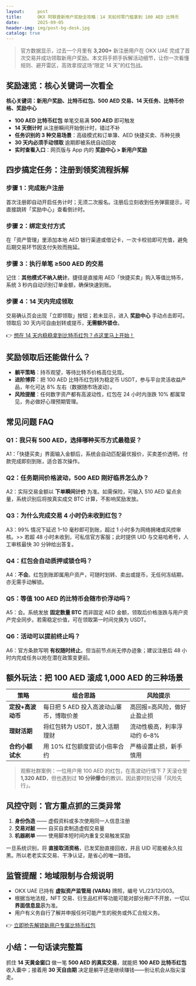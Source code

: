 ```yaml
---
layout:     post
title:      OKX 阿联酋新用户奖励全攻略：14 天如何零门槛拿到 100 AED 比特币
date:       2025-09-05
header-img: img/post-bg-desk.jpg
catalog: true
---
```


> 官方数据显示，过去一个月里有 **3,200+** 新注册用户在 OKX UAE 完成了首次交易并成功领取新用户奖励。本文将手把手拆解活动细节，让你一次看懂规则、避开雷区，高效拿捏这场“限定 14 天”的红包战。

## 奖励速览：核心关键词一次看全

**核心关键词：新用户奖励、比特币红包、500 AED 交易、14 天任务、比特币价格、奖励中心**

- **100 AED 比特币红包** 单笔交易满 **500 AED** 即可触发  
- **14 天倒计时** 从注册瞬间开始倒计时，错过不补  
- **任务识别的 3 种交易场景**：高级模式和订单簿、AED 快捷买卖、币种兑换  
- **30 天内必须手动领取** 逾期即被系统自动回收  
- **实时查看入口**：网页版与 App 内的 **奖励中心 > 新用户奖励**  

## 四步搞定任务：注册到领奖流程拆解

### 步骤 1：完成账户注册  
首次注册即自动开启任务计时；无须二次报名。注册后立刻收到任务弹窗提示，可直接跳转「奖励中心」查看倒计时。

### 步骤 2：绑定支付方式  
在「资产管理」里添加本地 AED 银行渠道或借记卡，一次卡校验即可充值，避免后期交易环节因支付失败而拖延。

### 步骤 3：执行单笔 ≥500 AED 的交易  
记住：**其他模式不纳入统计**。捷径是直接用 AED「快捷买卖」购入等值比特币，系统 3 秒内自动识别订单金额，确保快速到账。

### 步骤 4：14 天内完成领取  
交易确认页会出现「立即领取」按钮；若未显示，进入 **奖励中心** 手动点击即可。领取后 30 天内可自由划转或提币，**无需额外锁仓**。

👉 [想在 14 天内稳稳拿到比特币红包？点这里马上开始！](https://okxdog.com/)

## 奖励领取后还能做什么？

- **躺平策略**：持币观望，等待比特币价格高位兑现。  
- **进阶博弈**：把 100 AED 比特币红包转为稳定币 USDT，参与平台灵活收益产品，年化可达 8% 左右（数据随市场波动）。  
- **风险提醒**：任何数字资产都有高波动性，红包在 24 小时内涨跌 10% 都属常见，务必做好心理预期管理。

## 常见问题 FAQ

### Q1：我只有 500 AED，选择哪种买币方式最稳妥？
A1：「快捷买卖」界面输入金额后，系统会自动匹配最优报价，买卖差价透明，付款完成即刻到账，适合首次操作。

### Q2：任务期间价格波动，500 AED 刚好临界怎么办？
A2：实际交易金额以 **下单瞬间计价** 为准。如需保险，可输入 510 AED 留点余量，系统识别后将按真实成交 BTC 计算，不影响奖励发放。

### Q3：为什么完成交易 4 小时仍未收到红包？
A3：99% 情况下延迟 1–10 毫秒即可到账，超过 1 小时多为网络拥堵或风控审核。>> 若超 48 小时未收到，可私信官方客服；此时提供 UID 与交易哈希号，人工审核最快 30 分钟给出答复。

### Q4：红包会自动质押或锁仓吗？
A4：**不会**。红包到账即属用户资产，可随时划转、卖出或提币，无任何冻结期，亦无需手动解锁。

### Q5：等值 100 AED 的比特币会随市价浮动吗？
A5：会。系统发放 **固定数量 BTC** 而非固定 AED 金额，领取后价格涨跌与用户资产完全同步。若需稳定价值，可在领取第一时间兑换为 USDT。

### Q6：活动可以提前终止吗？
A6：官方条款写明 **有权随时终止**。但当前节点尚无停办迹象；建议注册后 48 小时内完成任务以抢在潜在政策变更前。

## 额外玩法：把 100 AED 滚成 1,000 AED 的三种场景

| 策略 | 组合思路 | 风险提示 |
|---|---|---|
| **定投+高波动币** | 每日把 5 AED 投入高波动山寨币，博取价差 | 高回报=高风险，做好止盈止损 |
| **理财活期** | 将红包转为 USDT，放入活期理财 | 流动性极高，利率浮动约 6–8% |
| **合约小额试水** | 用 10% 红包额度尝试小倍率合约 | 严格设置止损，新手慎用 |

> 观察社群案例：一位用户用 100 AED 的红包，在高波动行情下 7 天滚仓至 **1,320 AED**，但也遇到过 **10 分钟爆仓**的教训，因此要时刻记得「风险先行」。

## 风控守则：官方重点抓的三类异常

1. **身份伪造** —— 虚假资料或多次使用同一人信息注册  
2. **交易对敲** —— 自买自卖制造虚假交易量  
3. **机器刷单** —— 使用脚本短时间内重复交易触发奖励  

一旦系统识别，将 **直接取消资格**，已发奖励直接回收，并且 UID 可能被永久拉黑。所以老老实实交易、干净认证，是省心的唯一路径。

## 监管提醒：地域限制与合规说明

- OKX UAE 已持有 **虚拟资产监管局 (VARA)** 牌照，编号 VL/23/12/003。  
- 根据当地法规，NFT 交易、衍生品杠杆等功能可能对部分用户不开放，一切以 **界面信息显示**为准。  
- 用户有义务自行了解并申报任何可能产生的税务或外汇合规义务。

👉 [立即抢先解锁新用户专属比特币红包](https://okxdog.com/)

## 小结：一句话读完整篇

抓住 **14 天黄金窗口** 做一笔 **500 AED 的真实交易**，就能把 **100 AED 比特币红包** 收入囊中；接着用 **30 天自由期** 决定是躺平还是继续赚钱——别让机会从指尖溜走。